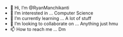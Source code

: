 - 👋 Hi, I’m @RyanManchikanti
- 👀 I’m interested in ... Computer Science
- 🌱 I’m currently learning ... A lot of stuff
- 💞️ I’m looking to collaborate on ...  Anything just hmu 
- 📫 How to reach me ... Dm

<!---
RyanManchikanti/RyanManchikanti is a ✨ special ✨ repository because its `README.md` (this file) appears on your GitHub profile.
You can click the Preview link to take a look at your changes.
--->
